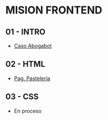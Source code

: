 # MISION FRONTEND #

## 01 - INTRO
- [Caso Abogabot](https://github.com/JoseAntLX/LaunchX/tree/master/Frontend/01%20-%20Intro)

## 02 - HTML
- [Pag. Pastelería](https://pasteleriadulce.netlify.app/)

## 03 - CSS
- En proceso
